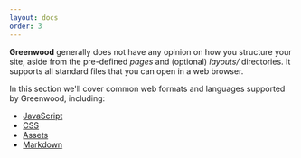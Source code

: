 ```yaml
---
layout: docs
order: 3
---
```


<app-heading-box heading="Resources">
  <p><strong>Greenwood</strong> generally does not have any opinion on how you structure your site, aside from the pre-defined <em>pages</em> and (optional) <em>layouts/</em> directories. It supports all standard files that you can open in a web browser.</p>
</app-heading-box>

In this section we'll cover common web formats and languages supported by Greenwood, including:

- [JavaScript](/docs/resources/scripts/)
- [CSS](/docs/resources/styles/)
- [Assets](/docs/resources/assets/)
- [Markdown](/docs/resources/markdown/)
